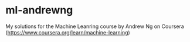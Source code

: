 # ml-andrewng
My solutions for the Machine Leanring course by Andrew Ng on Coursera (https://www.coursera.org/learn/machine-learning)
